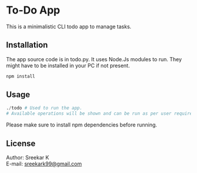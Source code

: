 # To-Do App

This is a minimalistic CLI todo app to manage tasks.

## Installation

The app source code is in todo.py. It uses Node.Js modules to run. They might have to be installed in your PC if not present.

```bash
npm install
```

## Usage

```python
./todo # Used to run the app.
# Available operations will be shown and can be run as per user requirement.
```


Please make sure to install npm dependencies before running.
## License
Author: Sreekar K\
E-mail: sreekark99@gmail.com

